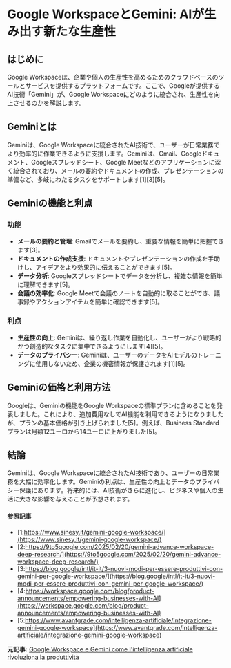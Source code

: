 # Google WorkspaceとGemini: AIが生み出す新たな生産性

## はじめに

Google Workspaceは、企業や個人の生産性を高めるためのクラウドベースのツールとサービスを提供するプラットフォームです。ここで、Googleが提供するAI技術「Gemini」が、Google Workspaceにどのように統合され、生産性を向上させるのかを解説します。

## Geminiとは

Geminiは、Google Workspaceに統合されたAI技術で、ユーザーが日常業務でより効率的に作業できるように支援します。Geminiは、Gmail、Googleドキュメント、Googleスプレッドシート、Google Meetなどのアプリケーションに深く統合されており、メールの要約やドキュメントの作成、プレゼンテーションの準備など、多岐にわたるタスクをサポートします[1][3][5]。

## Geminiの機能と利点

### 功能

- **メールの要約と管理**: Gmailでメールを要約し、重要な情報を簡単に把握できます[3]。
- **ドキュメントの作成支援**: ドキュメントやプレゼンテーションの作成を手助けし、アイデアをより効果的に伝えることができます[5]。
- **データ分析**: Googleスプレッドシートでデータを分析し、複雑な情報を簡単に理解できます[5]。
- **会議の効率化**: Google Meetで会議のノートを自動的に取ることができ、議事録やアクションアイテムを簡単に確認できます[5]。

### 利点

- **生産性の向上**: Geminiは、繰り返し作業を自動化し、ユーザーがより戦略的かつ創造的なタスクに集中できるようにします[4][5]。
- **データのプライバシー**: Geminiは、ユーザーのデータをAIモデルのトレーニングに使用しないため、企業の機密情報が保護されます[1][5]。

## Geminiの価格と利用方法

Googleは、Geminiの機能をGoogle Workspaceの標準プランに含めることを発表しました。これにより、追加費用なしでAI機能を利用できるようになりましたが、プランの基本価格が引き上げられました[5]。例えば、Business Standardプランは月額12ユーロから14ユーロに上がりました[5]。

## 結論

Geminiは、Google Workspaceに統合されたAI技術であり、ユーザーの日常業務を大幅に効率化します。Geminiの利点は、生産性の向上とデータのプライバシー保護にあります。将来的には、AI技術がさらに進化し、ビジネスや個人の生活に大きな影響を与えることが予想されます。

#### 参照記事
- [1:https://www.sinesy.it/gemini-google-workspace/](https://www.sinesy.it/gemini-google-workspace/)
- [2:https://9to5google.com/2025/02/20/gemini-advance-workspace-deep-research/](https://9to5google.com/2025/02/20/gemini-advance-workspace-deep-research/)
- [3:https://blog.google/intl/it-it/3-nuovi-modi-per-essere-produttivi-con-gemini-per-google-workspace/](https://blog.google/intl/it-it/3-nuovi-modi-per-essere-produttivi-con-gemini-per-google-workspace/)
- [4:https://workspace.google.com/blog/product-announcements/empowering-businesses-with-AI](https://workspace.google.com/blog/product-announcements/empowering-businesses-with-AI)
- [5:https://www.avantgrade.com/intelligenza-artificiale/integrazione-gemini-google-workspace](https://www.avantgrade.com/intelligenza-artificiale/integrazione-gemini-google-workspace)


**元記事:** [Google Workspace e Gemini come l'intelligenza artificiale rivoluziona la produttività](https://www.ilsole24ore.com/art/il-lavoro-tutti-giorni-l-assistente-ecco-come-funziona-google-workspace-gemini-AGAK2MDD)
